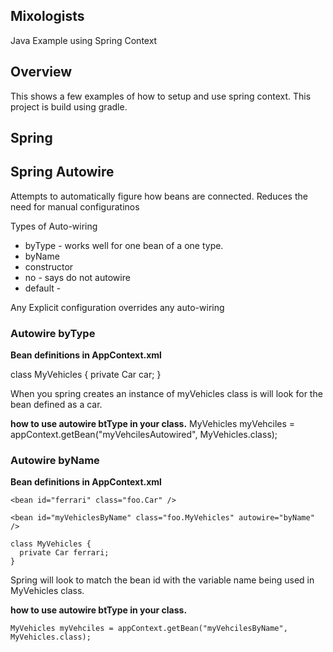 ## Mixologists
Java Example using Spring Context


## Overview
This shows a few examples of how to setup and use spring context.  This project is build using gradle.

## Spring 

## Spring Autowire
Attempts to automatically figure how beans are connected.  Reduces the need for manual configuratinos

Types of Auto-wiring
* byType - works well for one bean of a one type.
* byName 
* constructor
* no  - says do not autowire 
* default - 

Any Explicit configuration overrides any auto-wiring


### Autowire byType 

**Bean definitions in AppContext.xml**
<bean id="car" class="foo.Car" />

<bean id="myVehiclesAutowired" class="foo.MyVehicles" autowire="byType" />

class MyVehicles {
  private Car car;
}

When you spring creates an instance of myVehicles class is will look for the bean defined as a car.

**how to use autowire btType in your class.**
MyVehicles myVehciles = appContext.getBean("myVehcilesAutowired", MyVehicles.class);


### Autowire byName

**Bean definitions in AppContext.xml**
```
<bean id="ferrari" class="foo.Car" />

<bean id="myVehiclesByName" class="foo.MyVehicles" autowire="byName" />

class MyVehicles {
  private Car ferrari;
}
```

Spring will look to match the bean id with the variable name being used in MyVehicles class.

**how to use autowire btType in your class.**
```
MyVehicles myVehciles = appContext.getBean("myVehcilesByName", MyVehicles.class);
```
 
